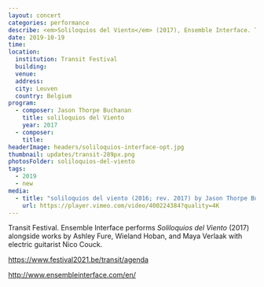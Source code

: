 ```yaml
---
layout: concert
categories: performance
describe: <em>Soliloquios del Viento</em> (2017), Ensemble Interface. Transit Festival.
date: 2019-10-19
time:
location:
  institution: Transit Festival
  building:
  venue:
  address:
  city: Leuven
  country: Belgium
program:
  - composer: Jason Thorpe Buchanan
    title: soliloquios del Viento
    year: 2017
  - composer:
    title:
headerImage: headers/soliloquios-interface-opt.jpg
thumbnail: updates/transit-289px.png
photosFolder: soliloquios-del-viento
tags:
  - 2019
  - new
media:
  - title: "soliloquios del viento (2016; rev. 2017) by Jason Thorpe Buchanan"
    url: https://player.vimeo.com/video/400224384?quality=4K
---
```


Transit Festival. Ensemble Interface performs *Soliloquios del Viento* (2017) alongside works by Ashley Fure, Wieland Hoban, and Maya Verlaak with electric guitarist Nico Couck.

https://www.festival2021.be/transit/agenda

http://www.ensembleinterface.com/en/
